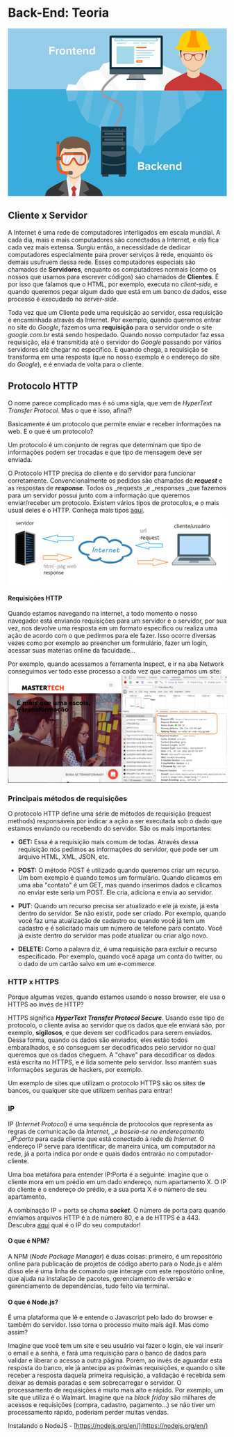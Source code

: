 # Back-End: Teoria

![](/assets/back.png)

## Cliente x Servidor

A Internet é uma rede de computadores interligados em escala mundial. A cada dia, mais e mais computadores são conectados a Internet, e ela fica cada vez mais extensa. Surgiu então, a necessidade de dedicar computadores especialmente para prover serviços à rede, enquanto os demais usufruem dessa rede. Esses computadores especiais são chamados de **Servidores**, enquanto os computadores normais \(como os nossos que usamos para escrever códigos\) são chamados de **Clientes**. É por isso que falamos que o HTML, por exemplo, executa no _client-side,_ e quando queremos pegar algum dado que está em um banco de dados, esse processo é execudado no _server-side_.

Toda vez que um Cliente pede uma requisição ao servidor, essa requisição é encaminhada através da Internet. Por exemplo, quando queremos entrar no site do _Google_, fazemos uma **requisição** para o servidor onde o site _google.com.br_ está sendo hospedado. Quando nosso computador faz essa requisição, ela é transmitida até o servidor do _Google_ passando por vários servidores até chegar no específico. E quando chega, a requisição se transforma em uma resposta \(que no nosso exemplo é o endereço do site do _Google_\), e é enviada de volta para o cliente.

## Protocolo HTTP

O nome parece complicado mas é só uma sigla, que vem de _HyperText Transfer Protocol_. Mas o que é isso, afinal?

Basicamente é um protocolo que permite enviar e receber informações na web. E o que é um protocolo?

Um protocolo é um conjunto de regras que determinam que tipo de informações podem ser trocadas e que tipo de mensagem deve ser enviada.

O Protocolo HTTP precisa do cliente e do servidor para funcionar corretamente. Convencionalmente os pedidos são chamados de _**request**_ e as respostas de _**response**_. Todos os \_requests \_e \_responses \_que fazemos para um servidor possui junto com a informação que queremos enviar/receber um protocolo. Existem vários tipos de protocolos, e o mais usual deles é o HTTP. Conheça mais tipos [aqui](https://www.weblink.com.br/blog/tecnologia/conheca-os-principais-protocolos-de-internet/ "Principais protocolos de Internet"). ![](/assets/http.png)

#### Requisições HTTP

Quando estamos navegando na internet, a todo momento o nosso navegador está enviando requisições para um servidor e o servidor, por sua vez, nos devolve uma resposta em um formato específico ou realiza uma ação de acordo com o que pedirmos para ele fazer. Isso ocorre diversas vezes como por exemplo ao preencher um formulário, fazer um login, acessar suas matérias online da faculdade...

Por exemplo, quando acessamos a ferramenta Inspect, e ir na aba Network conseguimos ver todo esse processo a cada vez que carregamos um site:![](/assets/http01.png)

### Principais métodos de requisições

O protocolo HTTP define uma série de métodos de requisição \(request methods\) responsáveis por indicar a ação a ser executada sob o dado que estamos enviando ou recebendo do servidor. São os mais importantes:

* **GET:**  Essa é a requisição mais comum de todas. Através dessa requisição nós pedimos as informações do servidor, que pode ser um arquivo HTML, XML, JSON, etc.

* **POST:**  O método POST é utilizado quando queremos criar um recurso. Um bom exemplo é quando temos um formulário. Quando clicamos em uma aba "contato" é um GET, mas quando inserimos dados e clicamos no enviar este seria um POST. Ele cria, adiciona e envia ao servidor.

* **PUT**:  Quando um recurso precisa ser atualizado e ele já existe, já esta dentro do servidor. Se não existir, pode ser criado. Por exemplo, quando você faz uma atualização de cadastro ou quando você já tem um cadastro e é solicitado mais um número de telefone para contato. Você já existe dentro do servidor mas pode atualizar ou criar algo novo.

* **DELETE:**  Como a palavra diz, é uma requisição para excluir o recurso especificado. Por exemplo, quando você apaga um conta do twitter, ou o dado de um cartão salvo em um e-commerce.



### HTTP x HTTPS

Porque algumas vezes, quando estamos usando o nosso browser, ele usa o HTTPS ao invés de HTTP?

HTTPS significa _**HyperText Transfer Protocol Secure**_. Usando esse tipo de protocolo, o cliente avisa ao servidor que os dados que ele enviará são, por exemplo, **sigilosos**, e que devem ser codificados para serem enviados. Dessa forma, quando os dados são enviados, eles estão todos embaralhados, e só conseguem ser decodificados pelo servidor no qual queremos que os dados cheguem. A "chave" para decodificar os dados está escrita no HTTPS, e é lida somente pelo servidor. Isso mantém suas informações seguras de hackers, por exemplo.

Um exemplo de sites que utilizam o protocolo HTTPS são os sites de bancos, ou qualquer site que utilizem senhas para entrar!

### IP

IP \(_Internet Protocol_\) é uma sequência de protocolos que representa as regras de comunicação da _Internet, \_e baseia-se no endereçamento \_IP:porta_ para cada cliente que está conectado à rede de _Internet_. O endereço IP serve para identificar, de maneira única, um computador na rede, já a porta indica por onde e quais dados entrarão no computador-cliente.

Uma boa metáfora para entender IP:Porta é a seguinte: imagine que o cliente mora em um prédio em um dado endereço, num apartamento X. O IP do cliente é o endereço do prédio, e a sua porta X é o número de seu apartamento.

A combinação IP + porta se chama _**socket**_. O número de porta para quando enviamos arquivos HTTP é a de número 80, e a de HTTPS é a 443. Descubra [aqui](http://www.meuip.com.br/) qual é o IP do seu computador!

#### O que é NPM?

A NPM \(_Node Package Manager_\) é duas coisas: primeiro, é um repositório online para publicação de projetos de código aberto para o Node.js e além disso ele é uma linha de comando que interage com este repositório online, que ajuda na instalação de pacotes, gerenciamento de versão e gerenciamento de dependências, tudo feito via terminal.

#### O que é Node.js?

É uma plataforma que lê e entende o Javascript pelo lado do browser e também do servidor. Isso torna o processo muito mais ágil. Mas como assim?

Imagine que você tem um site e seu usuário vai fazer o login, ele vai inserir o email e a senha, e fará uma requisição para o banco de dados para validar e liberar o acesso a outra página. Porém, ao invés de aguardar esta resposta do banco, ele já antecipa as próximas requisições, e quando o site receber a resposta daquela primeira requisição, a validação é recebida sem deixar as demais paradas e sem sobrecarregar o servidor. O processamento de requisições é muito mais alto e rápido. Por exemplo, um site que utiliza é o Walmart. Imagine que na _black friday_ são milhares de acessos e requisições \(compra, cadastro, pagamento...\) se não tiver um processamento rápido, poderiam perder muitas vendas.

Instalando o NodeJS  - [https://nodejs.org/en/](https://nodejs.org/en/)


